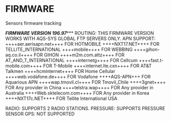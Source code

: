 # FIRMWARE
Sensors firmware tracking

*************FIRMWARE VERSION 196.97****************
ROUTING: THIS FIRMWARE VERSION WORKS WITH AQS-SYS GLOBAL FTP SERVERS ONLY.
APN SUPPORT:
++++aer.aerisapn.net++++      FOR  HOTMOBILE
++++NXT17.NET++++             FOR  TELLITE_INTERNATIONAL
++++mobile++++                FOR  WEBBING
++++gihon-aq.co.il++++        FOR  GIHON
++++m2m.com.attz++++          FOR  AT_AND_T_INTERNATIONAL
++++internetg++++             FOR  Cellcum
++++fast.t-mobile.com++++     FOR  T-Mobile
++++internet.lte.cxn++++      FOR  AT&T Talkmen
++++hcminternet++++           FOR  Home Cellular
++++web.vodafone.de++++       FOR  Vodafone
++++AQS-APN+++                FOR  Aquarious APN
++++wap.tmovil.cl++++         FOR  Tmovil_Chile
++++3gnet++++                 FOR  Any provider in China
++++telstra.wap++++           FOR  Any provider in Australia
++++Web.sktelecom.com++++     FOR  Any provider in Korea
++++NXT17c.NET++++            FOR  Tellite International USA

RADIO: SUPPORTS 2 RADIO STATIONS.
PRESSURE: SUPPORTS PRESSURE SENSOR
GPS: NOT SUPPORTED
